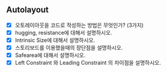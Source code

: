 ## Autolayout
- [x] 오토레이아웃을 코드로 작성하는 방법은 무엇인가? (3가지)
- [x] hugging, resistance에 대해서 설명하시오.
- [x] Intrinsic Size에 대해서 설명하시오.
- [x] 스토리보드를 이용했을때의 장단점을 설명하시오.
- [x] Safearea에 대해서 설명하시오.
- [x] Left Constraint 와 Leading Constraint 의 차이점을 설명하시오.

